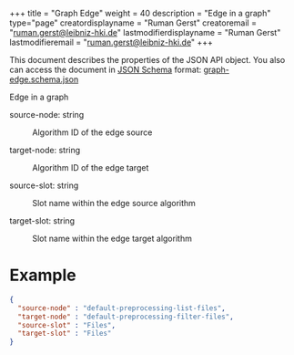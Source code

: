 +++
title = "Graph Edge"
weight = 40
description = "Edge in a graph"
type="page"
creatordisplayname = "Ruman Gerst"
creatoremail = "ruman.gerst@leibniz-hki.de"
lastmodifierdisplayname = "Ruman Gerst"
lastmodifieremail = "ruman.gerst@leibniz-hki.de"
+++



This document describes the properties of the JSON API object. You also can access
the document in [JSON Schema](https://json-schema.org/) format: [graph-edge.schema.json](https://applied-systems-biology.github.io/jipipe/schemas/graph-edge.schema.json)

<div class="panel-body">
 <section class="json-schema-description">
  <p>
   Edge in a graph
  </p>
 </section>
 <section class="json-schema-properties">
  <dl>
   <dt data-property-name="source-node">
    <span class="json-property-name">
     source-node:
    </span>
    <span class="json-property-type">
     string
    </span>
    <span class="json-property-range" title="Value limits">
    </span>
    <span class="json-property-required">
    </span>
   </dt>
   <dd>
    <p>
     Algorithm ID of the edge source
    </p>
    <div class="json-inner-schema">
    </div>
   </dd>
   <dt data-property-name="target-node">
    <span class="json-property-name">
     target-node:
    </span>
    <span class="json-property-type">
     string
    </span>
    <span class="json-property-range" title="Value limits">
    </span>
    <span class="json-property-required">
    </span>
   </dt>
   <dd>
    <p>
     Algorithm ID of the edge target
    </p>
    <div class="json-inner-schema">
    </div>
   </dd>
   <dt data-property-name="source-slot">
    <span class="json-property-name">
     source-slot:
    </span>
    <span class="json-property-type">
     string
    </span>
    <span class="json-property-range" title="Value limits">
    </span>
    <span class="json-property-required">
    </span>
   </dt>
   <dd>
    <p>
     Slot name within the edge source algorithm
    </p>
    <div class="json-inner-schema">
    </div>
   </dd>
   <dt data-property-name="target-slot">
    <span class="json-property-name">
     target-slot:
    </span>
    <span class="json-property-type">
     string
    </span>
    <span class="json-property-range" title="Value limits">
    </span>
    <span class="json-property-required">
    </span>
   </dt>
   <dd>
    <p>
     Slot name within the edge target algorithm
    </p>
    <div class="json-inner-schema">
    </div>
   </dd>
  </dl>
 </section>
</div>


# Example

```json
{
  "source-node" : "default-preprocessing-list-files",
  "target-node" : "default-preprocessing-filter-files",
  "source-slot" : "Files",
  "target-slot" : "Files"
}
```
